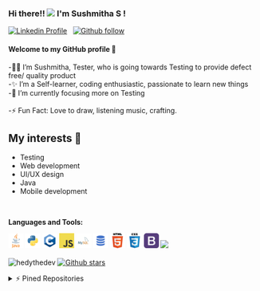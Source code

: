 ### Hi there!! <img src="https://media.giphy.com/media/hvRJCLFzcasrR4ia7z/giphy.gif" width="25px"> I'm Sushmitha S !
<a href="www.linkedin.com/in/sushmithas99"><img src="https://img.shields.io/badge/linkedin-%230077B5.svg?&style=for-the-badge&logo=linkedin&logoColor=white" alt="Linkedin Profile"/></a> &nbsp;
<a href="https://github.com/sushmithas99"><img src="https://img.shields.io/badge/follow-%23100000.svg?&style=for-the-badge&logo=github&logoColor=white" alt="Github follow"/></a>


#### Welcome to my GitHub profile 🥰
-👩‍💻 I’m Sushmitha, Tester, who is going towards Testing to provide defect free/ quality product
<br/>
-✨ I’m a Self-learner, coding enthusiastic, passionate to learn new things 
<br/>
-🌱 I’m currently focusing more on Testing  
<br/>
-⚡ Fun Fact: Love to draw, listening music, crafting.

## My interests 💙
* Testing 
* Web development
* UI/UX design 
* Java
* Mobile development
<br/>

**Languages and Tools:**  

<code><img height="30" src="https://raw.githubusercontent.com/github/explore/5b3600551e122a3277c2c5368af2ad5725ffa9a1/topics/java/java.png"></code>
<code><img height="30" src="https://raw.githubusercontent.com/github/explore/80688e429a7d4ef2fca1e82350fe8e3517d3494d/topics/python/python.png"></code>
<code><img height="30" src="https://raw.githubusercontent.com/github/explore/80688e429a7d4ef2fca1e82350fe8e3517d3494d/topics/c/c.png"></code>
<code><img height="30" src="https://raw.githubusercontent.com/github/explore/80688e429a7d4ef2fca1e82350fe8e3517d3494d/topics/javascript/javascript.png"></code>
<code><img height="30" src="https://raw.githubusercontent.com/github/explore/80688e429a7d4ef2fca1e82350fe8e3517d3494d/topics/mysql/mysql.png"></code>
<code><img height="30" src="https://raw.githubusercontent.com/github/explore/80688e429a7d4ef2fca1e82350fe8e3517d3494d/topics/sql/sql.png"></code>
<code><img height="30" src="https://raw.githubusercontent.com/github/explore/80688e429a7d4ef2fca1e82350fe8e3517d3494d/topics/html/html.png"></code>
<code><img height="30" src="https://raw.githubusercontent.com/github/explore/80688e429a7d4ef2fca1e82350fe8e3517d3494d/topics/css/css.png"></code>
<code><img height="30" src="https://raw.githubusercontent.com/github/explore/80688e429a7d4ef2fca1e82350fe8e3517d3494d/topics/bootstrap/bootstrap.png"></code>
<code><img height="30" src="https://simpleicons.org/icons/adobexd.svg"></code>
<br/>
<br/>
<img src="https://komarev.com/ghpvc/?username=sushmithas99" alt="hedythedev"/> 
<a href="https://github.com/sushmithas99"><img src="https://img.shields.io/github/stars/sushmithas99?color=blue&style=flat-box&logo=github" alt="Github stars"/></a>

<details>
     <br/>
<summary>⚡ Pined Repositories</summary>
     
[![ReadMe Card](https://github-readme-stats.vercel.app/api/pin/?username=sushmithas99&repo=Sushmitha-S-Portfolio&show_icons=true&theme=chartreuse-dark)](https://github.com/sushmithas99/Sushmitha-S-Portfolio)
[![ReadMe Card](https://github-readme-stats.vercel.app/api/pin/?username=sushmithas99&repo=sushmithas99&show_icons=true&theme=chartreuse-dark)](https://github.com/sushmithas99/sushmithas99)
[![ReadMe Card](https://github-readme-stats.vercel.app/api/pin/?username=sushmithas99&repo=Consumer_Complaints_Analysis&show_icons=true&theme=chartreuse-dark)](https://github.com/sushmithas99/Consumer_Complaints_Analysis)
[![ReadMe Card](https://github-readme-stats.vercel.app/api/pin/?username=sushmithas99&repo=COVID19_Data_Analysis&show_icons=true&theme=chartreuse-dark)](https://github.com/sushmithas99/COVID19_Data_Analysis)
[![ReadMe Card](https://github-readme-stats.vercel.app/api/pin/?username=sushmithas99&repo=Image-classification-using-CNN-with-CIFAR-10&show_icons=true&theme=chartreuse-dark)](https://github.com/sushmithas99/Image-classification-using-CNN-with-CIFAR-10)
[![ReadMe Card](https://github-readme-stats.vercel.app/api/pin/?username=sushmithas99&repo=Car-Rental-System&show_icons=true&theme=chartreuse-dark)](https://github.com/sushmithas99/Car-Rental-System)

 <br/>

</details>


<!--
**sushmithas99/sushmithas99** is a ✨ _special_ ✨ repository because its `README.md` (this file) appears on your GitHub profile.

Here are some ideas to get you started:

- 🔭 I’m currently working on ...
- 🌱 I’m currently learning ...
- 👯 I’m looking to collaborate on ...
- 🤔 I’m looking for help with ...
- 💬 Ask me about ...
- 📫 How to reach me: ...
- 😄 Pronouns: ...
- ⚡ Fun fact: ...
-->
